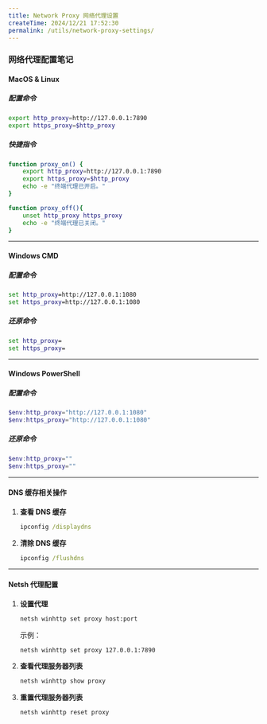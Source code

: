 ```yaml
---
title: Network Proxy 网络代理设置
createTime: 2024/12/21 17:52:30
permalink: /utils/network-proxy-settings/
---
```


### 网络代理配置笔记

#### **MacOS & Linux**
##### 配置命令
```bash
export http_proxy=http://127.0.0.1:7890
export https_proxy=$http_proxy
```

##### 快捷指令
```bash
function proxy_on() {
    export http_proxy=http://127.0.0.1:7890
    export https_proxy=$http_proxy
    echo -e "终端代理已开启。"
}

function proxy_off(){
    unset http_proxy https_proxy
    echo -e "终端代理已关闭。"
}
```

---

#### **Windows CMD**
##### 配置命令
```cmd
set http_proxy=http://127.0.0.1:1080
set https_proxy=http://127.0.0.1:1080
```

##### 还原命令
```cmd
set http_proxy=
set https_proxy=
```

---

#### **Windows PowerShell**
##### 配置命令
```powershell
$env:http_proxy="http://127.0.0.1:1080"
$env:https_proxy="http://127.0.0.1:1080"
```

##### 还原命令
```powershell
$env:http_proxy=""
$env:https_proxy=""
```

---

#### **DNS 缓存相关操作**
1. **查看 DNS 缓存**  
   ```cmd
   ipconfig /displaydns
   ```
2. **清除 DNS 缓存**  
   ```cmd
   ipconfig /flushdns
   ```

---

#### **Netsh 代理配置**
1. **设置代理**
   ```cmd
   netsh winhttp set proxy host:port
   ```
   示例：
   ```cmd
   netsh winhttp set proxy 127.0.0.1:7890
   ```
2. **查看代理服务器列表**
   ```cmd
   netsh winhttp show proxy
   ```
3. **重置代理服务器列表**
   ```cmd
   netsh winhttp reset proxy
   ```